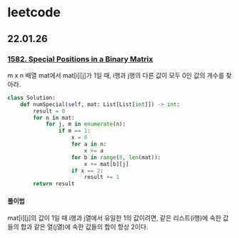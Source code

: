 # leetcode

## 22.01.26
### [1582. Special Positions in a Binary Matrix](https://leetcode.com/problems/special-positions-in-a-binary-matrix)
m x n 배열 mat에서 mat[i][j]가 1일 때, i행과 j행의 다른 값이 모두 0인 값의 개수를 찾아라.


```python
class Solution:
    def numSpecial(self, mat: List[List[int]]) -> int:
        result = 0
        for n in mat:
            for j, m in enumerate(n):
                if m == 1:
                    x = 0
                    for a in n:
                        x += a
                    for b in range(0, len(mat)):
                        x += mat[b][j]
                    if x == 2:
                        result += 1
        return result
```

#### 풀이법
mat[i][j]의 값이 1일 때 i행과 j열에서 유일한 1의 값이려면,
같은 리스트(i행)에 속한 값들의 합과 같은 열(j열)에 속한 값들의 합이 항상 2이다.

